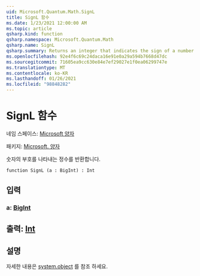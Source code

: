 ```yaml
---
uid: Microsoft.Quantum.Math.SignL
title: SignL 함수
ms.date: 1/23/2021 12:00:00 AM
ms.topic: article
qsharp.kind: function
qsharp.namespace: Microsoft.Quantum.Math
qsharp.name: SignL
qsharp.summary: Returns an integer that indicates the sign of a number.
ms.openlocfilehash: 92e4f6c69c24daca16e91e0a29a594b7668d47dc
ms.sourcegitcommit: 71605ea9cc630e84e7ef29027e1f0ea06299747e
ms.translationtype: MT
ms.contentlocale: ko-KR
ms.lasthandoff: 01/26/2021
ms.locfileid: "98848282"
---
```

# <a name="signl-function"></a>SignL 함수

네임 스페이스: [Microsoft 양자](xref:Microsoft.Quantum.Math)

패키지: [Microsoft. 양자](https://nuget.org/packages/Microsoft.Quantum.QSharp.Core)


숫자의 부호를 나타내는 정수를 반환합니다.

```qsharp
function SignL (a : BigInt) : Int
```


## <a name="input"></a>입력

### <a name="a--bigint"></a>a: [BigInt](xref:microsoft.quantum.lang-ref.bigint)





## <a name="output--int"></a>출력: [Int](xref:microsoft.quantum.lang-ref.int)



## <a name="remarks"></a>설명

자세한 내용은 [system.object](https://docs.microsoft.com/dotnet/api/system.math.sign) 를 참조 하세요.